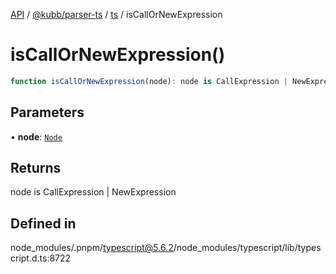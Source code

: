 [API](../../../../../packages.md) / [@kubb/parser-ts](../../../index.md) / [ts](../index.md) / isCallOrNewExpression

# isCallOrNewExpression()

```ts
function isCallOrNewExpression(node): node is CallExpression | NewExpression
```

## Parameters

• **node**: [`Node`](../interfaces/Node.md)

## Returns

node is CallExpression \| NewExpression

## Defined in

node\_modules/.pnpm/typescript@5.6.2/node\_modules/typescript/lib/typescript.d.ts:8722
